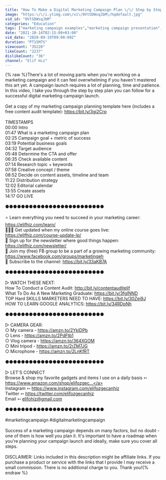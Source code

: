 ```yaml
---
title: "How To Make a Digital Marketing Campaign Plan \/\/ Step by Step Guide to a Successful Campaign Launch"
image: "https:\/\/i.ytimg.com\/vi\/0VtSDWsqJbM\/hqdefault.jpg"
vid_id: "0VtSDWsqJbM"
categories: "Education"
tags: ["marketing campaign examples","marketing campaign presentation","marketing campaign ideas"]
date: "2021-10-14T02:15:08+03:00"
vid_date: "2020-09-19T09:00:09Z"
duration: "PT15M7S"
viewcount: "35228"
likeCount: "2237"
dislikeCount: "36"
channel: "Elif Hız"
---
```

{% raw %}There's a lot of moving parts when you're working on a marketing campaign and it can feel overwhelming if you haven't mastered this art yet. A campaign launch requires a lot of planning, time and patience.<br />In this video, I take you through the step by step plan you can follow for a successful digital marketing campaign launch. <br /><br />Get a copy of my marketing campaign planning template here (includes a free content audit template): <a rel="nofollow" target="blank" href="https://bit.ly/3gi2Crp">https://bit.ly/3gi2Crp</a><br /><br />TIMESTAMPS<br />00:00 Intro<br />01:47 What is a marketing campaign plan<br />02:25 Campaign goal + metric of success<br />03:19 Potential business goals<br />04:32 Target audience<br />05:48 Determine the CTA and offer<br />06:35 Check available content<br />07:14 Research topic + keywords<br />07:58 Creative concept / theme<br />08:52 Decide on content assets, timeline and team<br />11:22 Distribution strategy<br />12:02 Editorial calendar<br />13:55 Create assets<br />14:17 GO LIVE<br /><br />●●●●●●●●●●●●●●●●●●●●●●●●●<br /><br />⭐️ Learn everything you need to succeed in your marketing career: <a rel="nofollow" target="blank" href="https://elifhiz.com/learn/">https://elifhiz.com/learn/</a><br />👩🏻‍🏫 Get updated when my online course goes live: <a rel="nofollow" target="blank" href="https://elifhiz.com/course-update-lp/">https://elifhiz.com/course-update-lp/</a><br />💌 Sign up for the newsletter where good things happen: <a rel="nofollow" target="blank" href="https://elifhiz.com/newsletter/">https://elifhiz.com/newsletter/</a><br />💬 Join my (free) FB group to be a part of a growing marketing community: <a rel="nofollow" target="blank" href="https://www.facebook.com/groups/marketingeh">https://www.facebook.com/groups/marketingeh</a><br />🔔 Subscribe to the channel: <a rel="nofollow" target="blank" href="https://bit.ly/33aKB7A">https://bit.ly/33aKB7A</a><br /><br />●●●●●●●●●●●●●●●●●●●●●●●●●<br /><br />▷ WATCH THESE NEXT:<br />How To Conduct a Content Audit: <a rel="nofollow" target="blank" href="http://bit.ly/contentauditelif">http://bit.ly/contentauditelif</a><br />What To Do As A New Marketing Graduate: <a rel="nofollow" target="blank" href="https://bit.ly/3fgINND">https://bit.ly/3fgINND</a><br />TOP Hard SKILLS MARKETERS NEED TO HAVE: <a rel="nofollow" target="blank" href="https://bit.ly/30Zei9J">https://bit.ly/30Zei9J</a><br />HOW TO LEARN GOOGLE ANALYTICS: <a rel="nofollow" target="blank" href="https://bit.ly/34RDpNh">https://bit.ly/34RDpNh</a><br /><br />●●●●●●●●●●●●●●●●●●●●●●●●●<br /><br />▷ CAMERA GEAR:<br />○ My camera - <a rel="nofollow" target="blank" href="https://amzn.to/2YklDPb">https://amzn.to/2YklDPb</a><br />○ Lens - <a rel="nofollow" target="blank" href="https://amzn.to/2PdFtb1">https://amzn.to/2PdFtb1</a><br />○ Vlog camera - <a rel="nofollow" target="blank" href="https://amzn.to/364XGOM">https://amzn.to/364XGOM</a><br />○ Mini tripod - <a rel="nofollow" target="blank" href="https://amzn.to/2rZM7JG">https://amzn.to/2rZM7JG</a><br />○ Microphone - <a rel="nofollow" target="blank" href="https://amzn.to/2LnKfRT">https://amzn.to/2LnKfRT</a><br /><br />●●●●●●●●●●●●●●●●●●●●●●●●●<br /><br />▷ LET'S CONNECT<br />Browse &amp; shop my favorite gadgets and items I use on a daily basis ➳ <a rel="nofollow" target="blank" href="https://www.amazon.com/shop/elifozgec...">https://www.amazon.com/shop/elifozgec...</a><br />Instagram ➳ <a rel="nofollow" target="blank" href="https://www.instagram.com/elifozgecanhiz">https://www.instagram.com/elifozgecanhiz</a><br />Twitter ➳ <a rel="nofollow" target="blank" href="https://twitter.com/elifozgecanhiz">https://twitter.com/elifozgecanhiz</a><br />Email ➳ elifohiz@gmail.com<br /><br />●●●●●●●●●●●●●●●●●●●●●●●●●<br /><br />#marketingcampaign #digitalmarketingcampaign<br /><br />Success of a marketing campaign depends on many factors, but no doubt - one of them is how well you plan it. It's important to have a roadmap when you're planning your campaign launch and ideally, make sure you cover all steps.<br /><br />DISCLAIMER: Links included in this description might be affiliate links. If you purchase a product or service with the links that I provide I may receive a small commission. There is no additional charge to you. Thank you!{% endraw %}
